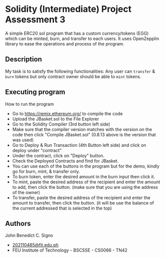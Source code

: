 # Solidity (Intermediate) Project Assessment 3
A simple ERC20 sol program that has a custom currency/tokens (EGG) which can be minted, burn, and transfer to each users. It uses OpenZepplin library to ease the operations and process of the program.

## Description
My task is to satisfy the following functionalities:
Any user can `transfer` & `burn` tokens but only contract owner should be able to `mint` tokens.

## Executing program
How to run the program
* Go to https://remix.ethereum.org/ to compile the code
* Upload the JBasket.sol to the File Explorer
* Go to the Solidity Compiler (3rd button left side)
* Make sure that the compiler version matches with the version on the code then click "Compile JBasket.sol" (0.8.13 above is the version that was used)
* Go to Deploy & Run Transaction (4th Button left side) and click on deploy under "contract"
* Under the contract, click on "Deploy" button.
* Check the Deployed Contracts and find for JBasket.
* You can use each of the buttons in the program but for the demo, kindly go for burn, mint, & transfer only.
* To burn token, enter the desired amount in the burn input then click it.
* To mint, paste the desired address of the recipient and enter the amount to add, then click the button. (make sure that you are using the address of the owner)
* To transfer, paste the desired address of the recipient and enter the amount to transfer, then click the button. (it will be use the balance of the current addressed that is selected in the top)
  
## Authors
John Benedict C. Signo
- 202110485@fit.edu.ph
- FEU Institute of Technology - BSCSSE - CS0066 - TN42

